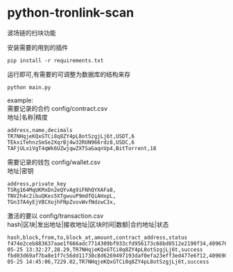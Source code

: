 # python-tronlink-scan
波场链的扫块功能

安装需要的用到的插件  
```
pip install -r requirements.txt
```
运行即可,有需要的可调整为数据库的结构来存  
```
python main.py
```

example:    
需要记录的合约 config/contract.csv  
地址|名称|精度 
```
address,name,decimals
TR7NHqjeKQxGTCi8q8ZY4pL8otSzgjLj6t,USDT,6
TEkxiTehnzSmSe2XqrBj4w32RUN966rdz8,USDC,6
TAFjULxiVgT4qWk6UZwjqwZXTSaGaqnVp4,BitTorrent,18
```  
需要记录的钱包 config/wallet.csv  
地址|密钥 
```
address,private_key
TSRg164MqUKMxDn2eQYvAg9iFNhQYXAFa8,
TNV2h4c2ibuQKes5XTgwuuP9mdfQiAHxpL,
TGn37A4yEjVBCXojhFNpZvovWvfNdzwC3x,
```  
激活的要以 config/transaction.csv  
hash|区块|发出地址|接收地址|区块时间|数额|合约地址|状态   
```
hash,block,from,to,block_at,amount,contract_address,status
f474e2ceb883637aae1f666adc7714309bf933cfd956173c68bd0512e2190f34,40967609,TPJA5T1QaJEZnCgujC36GpX2wGLYsYnqAh,TNV2h4c2ibuQKes5XTgwuuP9mdfQiAHxpL,2022-05-25 13:32:27,28.29,TR7NHqjeKQxGTCi8q8ZY4pL8otSzgjLj6t,success
fbd03d69af7ba8e1f7c56dd11738c8d6269497193daf0efa23eff3ed477e6f12,40969058,TJDFLrCiKneK2rXjCudn4gGMcYhVeqB8ru,TGn37A4yEjVBCXojhFNpZvovWvfNdzwC3x,2022-05-25 14:45:06,7229.02,TR7NHqjeKQxGTCi8q8ZY4pL8otSzgjLj6t,success
```
